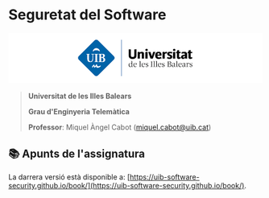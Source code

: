 # Seguretat del Software

![Logo UIB](./img/logo-uib.png)

> **Universitat de les Illes Balears**
>
> **Grau d'Enginyeria Telemàtica​**
>
> **Professor**: Miquel Àngel Cabot ([miquel.cabot@uib.cat](mailto:miquel.cabot@uib.cat))

## 📚 Apunts de l'assignatura

La darrera versió està disponible a: [https://uib-software-security.github.io/book/](https://uib-software-security.github.io/book/).
